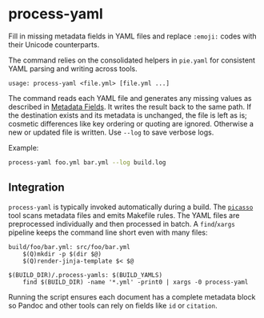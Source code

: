 # process-yaml

Fill in missing metadata fields in YAML files and replace `:emoji:` codes with
their Unicode counterparts.

The command relies on the consolidated helpers in `pie.yaml` for consistent
YAML parsing and writing across tools.

```
usage: process-yaml <file.yml> [file.yml ...]
```

The command reads each YAML file and generates any missing values as described
in [Metadata Fields](../reference/metadata-fields.md). It writes the result
back to the same path. If the destination exists and its metadata is
unchanged, the file is left as is; cosmetic differences like key ordering or
quoting are ignored. Otherwise a new or updated file is written. Use `--log`
to save verbose logs.

Example:

```bash
process-yaml foo.yml bar.yml --log build.log
```

## Integration

`process-yaml` is typically invoked automatically during a build. The
[`picasso`](picasso.md) tool scans metadata files and emits Makefile rules.
The YAML files are preprocessed individually and then processed in batch. A
`find`/`xargs` pipeline keeps the command line short even with many files:

```make
build/foo/bar.yml: src/foo/bar.yml
    $(Q)mkdir -p $(dir $@)
    $(Q)render-jinja-template $< $@

$(BUILD_DIR)/.process-yamls: $(BUILD_YAMLS)
    find $(BUILD_DIR) -name '*.yml' -print0 | xargs -0 process-yaml
```

Running the script ensures each document has a complete metadata block so
Pandoc and other tools can rely on fields like `id` or `citation`.
